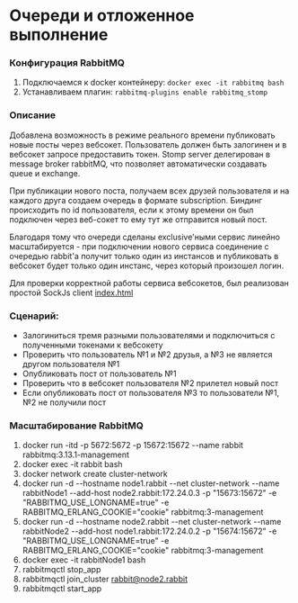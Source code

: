# Очереди и отложенное выполнение

### Конфигурация RabbitMQ 
1. Подключаемся к docker контейнеру: `docker exec -it rabbitmq bash`
2. Устанавливаем плагин: `rabbitmq-plugins enable rabbitmq_stomp`

### Описание
Добавлена возможность в режиме реального времени публиковать новые посты через вебсокет.
Пользователь должен быть залогинен и в вебсокет запросе предоставить токен. 
Stomp server делегирован в message broker rabbitMQ, что позволяет автоматически создавать queue и exchange. 

При публикации нового поста, получаем всех друзей пользователя и на каждого друга создаем очередь в формате subscription.
Биндинг происходить по id пользователя, если к этому времени он был подключен через веб-сокет то ему тут же отправится новый пост. 

Благодаря тому что очереди сделаны exclusive'ными сервис линейно масштабируется - при подключении нового сервиса соединение с очередью rabbit'а получит только один из инстансов и публиковать в вебсокет будет только один инстанс, через который произошел логин.

Для проверки корректной работы сервиса вебсокетов, был реализован простой SockJs client [index.html](index.html)

### Сценарий:
* Залогиниться тремя разными пользователями и подключиться с полученными токенами к вебсокету
* Проверить что пользователь №1 и №2 друзья, а №3 не является другом пользователя №1 
* Опубликовать пост от пользователь №1
* Проверить что в вебсокет пользователя №2 прилетел новый пост
* Если опубликовать пост от пользователя №3 то пользователи №1, №2 не получили пост

### Масштабирование RabbitMQ
1. docker run -itd -p 5672:5672 -p 15672:15672 --name rabbit rabbitmq:3.13.1-management
2. docker exec -it rabbit bash
3. docker network create cluster-network
4. docker run -d --hostname node1.rabbit --net cluster-network --name rabbitNode1 --add-host node2.rabbit:172.24.0.3 -p  "15673:15672" -e "RABBITMQ_USE_LONGNAME=true" -e RABBITMQ_ERLANG_COOKIE="cookie" rabbitmq:3-management
5. docker run -d --hostname node2.rabbit --net cluster-network --name rabbitNode2 --add-host node1.rabbit:172.24.0.2 -p  "15674:15672" -e "RABBITMQ_USE_LONGNAME=true" -e RABBITMQ_ERLANG_COOKIE="cookie" rabbitmq:3-management
6. docker exec -it rabbitNode1 bash
7. rabbitmqctl stop_app
8. rabbitmqctl join_cluster rabbit@node2.rabbit
9. rabbitmqctl start_app
